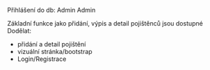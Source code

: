 Přihlášení do db:
Admin Admin

Základní funkce jako přidání, výpis a detail pojištěnců jsou dostupné
Dodělat:
- přidání a detail pojištění
- vizuální stránka/bootstrap
- Login/Registrace

